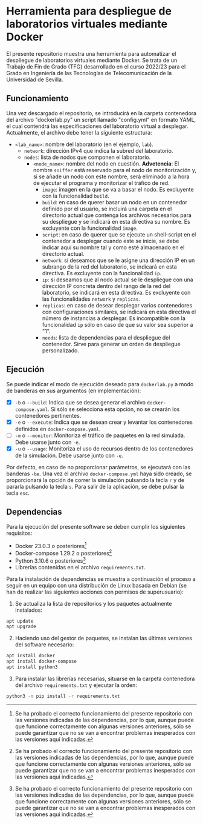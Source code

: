# Herramienta para despliegue de laboratorios virtuales mediante Docker
El presente repositorio muestra una herramienta para automatizar el despliegue de laboratorios virtuales mediante Docker.
Se trata de un Trabajo de Fin de Grado (TFG) desarrollado en el curso 2022/23 para el Grado en Ingeniería de las Tecnologías de Telecomunicación de la Universidad de Sevilla.
## Funcionamiento
Una vez descargado el repositorio, se introducirá en la carpeta contenedora del archivo "dockerlab.py" un script llamado "config.yml" en formato YAML, el cual contendrá las especificaciones del laboratorio virtual a desplegar. Actualmente, el archivo debe tener la siguiente estructura:
- `<lab_name>`: nombre del laboratorio (en el ejemplo, `lab`).
  - `network`: dirección IPv4 que indica la subred del laboratorio.
  - `nodes`: lista de nodos que componen el laboratorio.
    - `<node_name>`: nombre del nodo en cuestión. **Advetencia**: El nombre `sniffer` está reservado para el nodo de monitorización y, si se añade un nodo con este nombre, será eliminado a la hora de ejecutar el programa y monitorizar el tráfico de red.
      - `image`: imagen en la que se va a basar el nodo. Es excluyente con la funcionalidad `build`.
      - `build`: en caso de querer basar un nodo en un contenedor definido por el usuario, se incluirá una carpeta en el directorio actual que contenga los archivos necesarios para su despliegue y se indicará en esta directiva su nombre. Es excluyente con la funcionalidad `image`.
      - `script`: en caso de querer que se ejecute un shell-script en el contenedor a desplegar cuando este se inicie, se debe indicar aquí su nombre tal y como esté almacenado en el directorio actual.
      - `network`: si deseamos que se le asigne una dirección IP en un subrango de la red del laboratorio, se indicará en esta directiva. Es excluyente con la funcionalidad `ip`.
      - `ip`: si deseamos que al nodo actual se le despliegue con una dirección IP concreta dentro del rango de la red del laboratorio, se indicará en esta directiva. Es excluyente con las funcionalidades `network` y `replicas`.
      - `replicas`: en caso de desear desplegar varios contenedores con configuraciones similares, se indicará en esta directiva el número de instancias a desplegar. Es incompatible con la funcionalidad `ip` sólo en caso de que su valor sea superior a "1".
      - `needs`: lista de dependencias para el despliegue del contenedor. Sirve para generar un orden de despliegue personalizado.
## Ejecución
Se puede indicar el modo de ejecución deseado para `dockerlab.py` a modo de banderas en sus argumentos (en implementación):
- [x] `-b` o `--build`: Indica que se desea generar el archivo `docker-compose.yaml`. Si sólo se selecciona esta opción, no se crearán los contenedores pertinentes.
- [x] `-e` o `--execute`: Indica que se desean crear y levantar los contenedores definidos en `docker-compose.yaml`.
- [ ] `-m` o `--monitor`: Monitoriza el tráfico de paquetes en la red simulada. Debe usarse junto con `-e`.
- [x] `-u` o `--usage`: Monitoriza el uso de recursos dentro de los contenedores de la simulación. Debe usarse junto con `-e`.

Por defecto, en caso de no proporcionar parámetros, se ejecutará con las banderas `-be`.
Una vez el archivo `docker-compose.yml` haya sido creado, se proporcionará la opción de correr la simulación pulsando la tecla `r` y de pararla pulsando la tecla `s`. Para salir de la aplicación, se debe pulsar la tecla `esc`.
## Dependencias 
Para la ejecución del presente software se deben cumplir los siguientes requisitos:
- Docker 23.0.3 o posteriores[^1]
- Docker-compose 1.29.2 o posteriores[^1]
- Python 3.10.6 o posteriores[^1]
- Librerías contenidas en el archivo `requirements.txt`.

Para la instalación de dependencias se muestra a continuación el proceso a seguir en un equipo con una distribución de Linux basada en Debian (se han de realizar las siguientes acciones con permisos de superusuario):
1. Se actualiza la lista de repositorios y los paquetes actualmente instalados:
```bash
apt update
apt upgrade
```
2. Haciendo uso del gestor de paquetes, se instalan las últimas versiones del software necesario:
```bash
apt install docker
apt install docker-compose
apt install python3
```
3. Para instalar las librerías necesarias, situarse en la carpeta contenedora del archivo `requirements.txt` y ejecutar la orden:
```bash
python3 -m pip install -r requirements.txt
```

[^1]: Se ha probado el correcto funcionamiento del presente repositorio con las versiones indicadas de las dependencias, por lo que, aunque puede que funcione correctamente con algunas versiones anteriores, sólo se puede garantizar que no se van a encontrar problemas inesperados con las versiones aquí indicadas.
